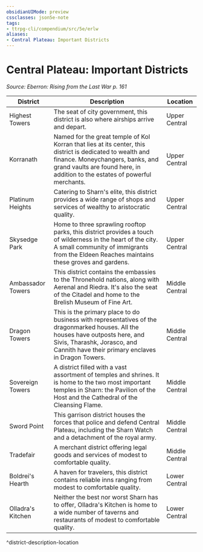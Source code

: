 ```yaml
---
obsidianUIMode: preview
cssclasses: json5e-note
tags:
- ttrpg-cli/compendium/src/5e/erlw
aliases:
- Central Plateau: Important Districts
---
```

# Central Plateau: Important Districts
*Source: Eberron: Rising from the Last War p. 161* 

| District | Description | Location |
|----------|-------------|----------|
| Highest Towers | The seat of city government, this district is also where airships arrive and depart. | Upper Central |
| Korranath | Named for the great temple of Kol Korran that lies at its center, this district is dedicated to wealth and finance. Moneychangers, banks, and grand vaults are found here, in addition to the estates of powerful merchants. | Upper Central |
| Platinum Heights | Catering to Sharn's elite, this district provides a wide range of shops and services of wealthy to aristocratic quality. | Upper Central |
| Skysedge Park | Home to three sprawling rooftop parks, this district provides a touch of wilderness in the heart of the city. A small community of immigrants from the Eldeen Reaches maintains these groves and gardens. | Upper Central |
| Ambassador Towers | This district contains the embassies to the Thronehold nations, along with Aerenal and Riedra. It's also the seat of the Citadel and home to the Brelish Museum of Fine Art. | Middle Central |
| Dragon Towers | This is the primary place to do business with representatives of the dragonmarked houses. All the houses have outposts here, and Sivis, Tharashk, Jorasco, and Cannith have their primary enclaves in Dragon Towers. | Middle Central |
| Sovereign Towers | A district filled with a vast assortment of temples and shrines. It is home to the two most important temples in Sharn: the Pavilion of the Host and the Cathedral of the Cleansing Flame. | Middle Central |
| Sword Point | This garrison district houses the forces that police and defend Central Plateau, including the Sharn Watch and a detachment of the royal army. | Middle Central |
| Tradefair | A merchant district offering legal goods and services of modest to comfortable quality. | Middle Central |
| Boldrei's Hearth | A haven for travelers, this district contains reliable inns ranging from modest to comfortable quality. | Lower Central |
| Olladra's Kitchen | Neither the best nor worst Sharn has to offer, Olladra's Kitchen is home to a wide number of taverns and restaurants of modest to comfortable quality. | Lower Central |
^district-description-location